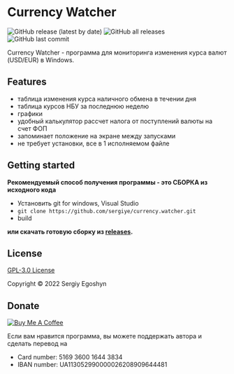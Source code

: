 # Currency Watcher
![GitHub release (latest by date)](https://img.shields.io/github/v/release/sergiye/currency.watcher?style=plastic)
![GitHub all releases](https://img.shields.io/github/downloads/sergiye/currency.watcher/total?style=plastic)
![GitHub last commit](https://img.shields.io/github/last-commit/sergiye/currency.watcher?style=plastic)

Currency Watcher - программа для мониторинга изменения курса валют (USD/EUR) в Windows.

## Features

- таблица изменения курса наличного обмена в течении дня
- таблица курсов НБУ за последнюю неделю
- графики
- удобный калькулятор рассчет налога от поступлений валюты на счет ФОП
- запоминает положение на экране между запусками
- не требует установки, все в 1 исполняемом файле

## Getting started

**Рекомендуемый способ получения программы - это СБОРКА из исходного кода**
- Установить git for windows, Visual Studio
- `git clone https://github.com/sergiye/currency.watcher.git`
- build

**или скачать готовую сборку из <a href="https://github.com/sergiye/currency.watcher/releases">releases</a>.**

## License

<a href="LICENSE">GPL-3.0 License</a>  

Copyright © 2022 Sergiy Egoshyn

## Donate

<a href=https://www.buymeacoffee.com/sergiye>
<img src="https://www.buymeacoffee.com/assets/img/custom_images/yellow_img.png" alt="Buy Me A Coffee" style="height: auto !important;width: auto !important;" />
</a>

Если вам нравится программа, вы можете поддержать автора и сделать перевод на
- Card number: 5169 3600 1644 3834
- IBAN number: UA113052990000026208909644481

